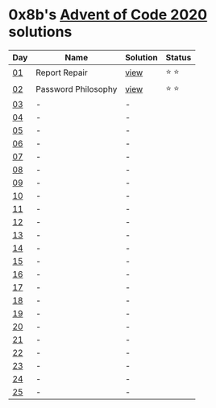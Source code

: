 # 0x8b's [Advent of Code 2020](https://adventofcode.com/2020) solutions

|Day|Name|Solution|Status|
|---|---|---|---|
|[01](https://adventofcode.com/2020/day/1)|Report Repair|[view](/sol/01.rb)|⭐ ⭐|
|[02](https://adventofcode.com/2020/day/2)|Password Philosophy|[view](/sol/02.rb)|⭐ ⭐|
|[03](https://adventofcode.com/2020/day/3)|-|-||
|[04](https://adventofcode.com/2020/day/4)|-|-||
|[05](https://adventofcode.com/2020/day/5)|-|-||
|[06](https://adventofcode.com/2020/day/6)|-|-||
|[07](https://adventofcode.com/2020/day/7)|-|-||
|[08](https://adventofcode.com/2020/day/8)|-|-||
|[09](https://adventofcode.com/2020/day/9)|-|-||
|[10](https://adventofcode.com/2020/day/10)|-|-||
|[11](https://adventofcode.com/2020/day/11)|-|-||
|[12](https://adventofcode.com/2020/day/12)|-|-||
|[13](https://adventofcode.com/2020/day/13)|-|-||
|[14](https://adventofcode.com/2020/day/14)|-|-||
|[15](https://adventofcode.com/2020/day/15)|-|-||
|[16](https://adventofcode.com/2020/day/16)|-|-||
|[17](https://adventofcode.com/2020/day/17)|-|-||
|[18](https://adventofcode.com/2020/day/18)|-|-||
|[19](https://adventofcode.com/2020/day/19)|-|-||
|[20](https://adventofcode.com/2020/day/20)|-|-||
|[21](https://adventofcode.com/2020/day/21)|-|-||
|[22](https://adventofcode.com/2020/day/22)|-|-||
|[23](https://adventofcode.com/2020/day/23)|-|-||
|[24](https://adventofcode.com/2020/day/24)|-|-||
|[25](https://adventofcode.com/2020/day/25)|-|-||